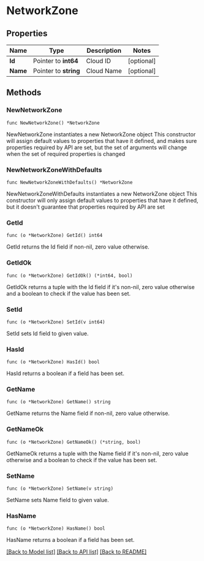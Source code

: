 # NetworkZone

## Properties

Name | Type | Description | Notes
------------ | ------------- | ------------- | -------------
**Id** | Pointer to **int64** | Cloud ID | [optional] 
**Name** | Pointer to **string** | Cloud Name | [optional] 

## Methods

### NewNetworkZone

`func NewNetworkZone() *NetworkZone`

NewNetworkZone instantiates a new NetworkZone object
This constructor will assign default values to properties that have it defined,
and makes sure properties required by API are set, but the set of arguments
will change when the set of required properties is changed

### NewNetworkZoneWithDefaults

`func NewNetworkZoneWithDefaults() *NetworkZone`

NewNetworkZoneWithDefaults instantiates a new NetworkZone object
This constructor will only assign default values to properties that have it defined,
but it doesn't guarantee that properties required by API are set

### GetId

`func (o *NetworkZone) GetId() int64`

GetId returns the Id field if non-nil, zero value otherwise.

### GetIdOk

`func (o *NetworkZone) GetIdOk() (*int64, bool)`

GetIdOk returns a tuple with the Id field if it's non-nil, zero value otherwise
and a boolean to check if the value has been set.

### SetId

`func (o *NetworkZone) SetId(v int64)`

SetId sets Id field to given value.

### HasId

`func (o *NetworkZone) HasId() bool`

HasId returns a boolean if a field has been set.

### GetName

`func (o *NetworkZone) GetName() string`

GetName returns the Name field if non-nil, zero value otherwise.

### GetNameOk

`func (o *NetworkZone) GetNameOk() (*string, bool)`

GetNameOk returns a tuple with the Name field if it's non-nil, zero value otherwise
and a boolean to check if the value has been set.

### SetName

`func (o *NetworkZone) SetName(v string)`

SetName sets Name field to given value.

### HasName

`func (o *NetworkZone) HasName() bool`

HasName returns a boolean if a field has been set.


[[Back to Model list]](../README.md#documentation-for-models) [[Back to API list]](../README.md#documentation-for-api-endpoints) [[Back to README]](../README.md)


